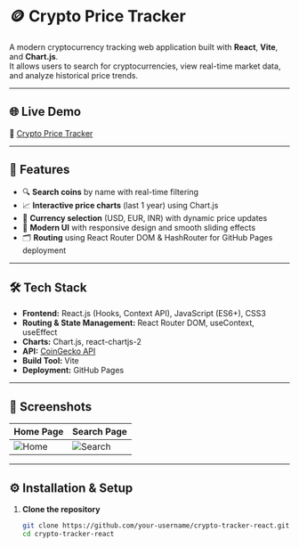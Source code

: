 # 🪙 Crypto Price Tracker

A modern cryptocurrency tracking web application built with **React**, **Vite**, and **Chart.js**.  
It allows users to search for cryptocurrencies, view real-time market data, and analyze historical price trends.

---

## 🌐 Live Demo
🔗 [Crypto Price Tracker](https://sajalku442-beep.github.io/crypto-tracker-react/)

---

## 🚀 Features
- 🔍 **Search coins** by name with real-time filtering  
- 📈 **Interactive price charts** (last 1 year) using Chart.js  
- 💱 **Currency selection** (USD, EUR, INR) with dynamic price updates  
- 🎨 **Modern UI** with responsive design and smooth sliding effects  
- 🗂 **Routing** using React Router DOM & HashRouter for GitHub Pages deployment  

---

## 🛠️ Tech Stack
- **Frontend:** React.js (Hooks, Context API), JavaScript (ES6+), CSS3  
- **Routing & State Management:** React Router DOM, useContext, useEffect  
- **Charts:** Chart.js, react-chartjs-2  
- **API:** [CoinGecko API](https://www.coingecko.com/en/api)  
- **Build Tool:** Vite  
- **Deployment:** GitHub Pages  

---

## 📸 Screenshots
| Home Page | Search Page |
|-----------|-------------|
| ![Home](screenshots/home.png) | ![Search](screenshots/search.png) |

---

## ⚙️ Installation & Setup
1. **Clone the repository**
   ```bash
   git clone https://github.com/your-username/crypto-tracker-react.git
   cd crypto-tracker-react

